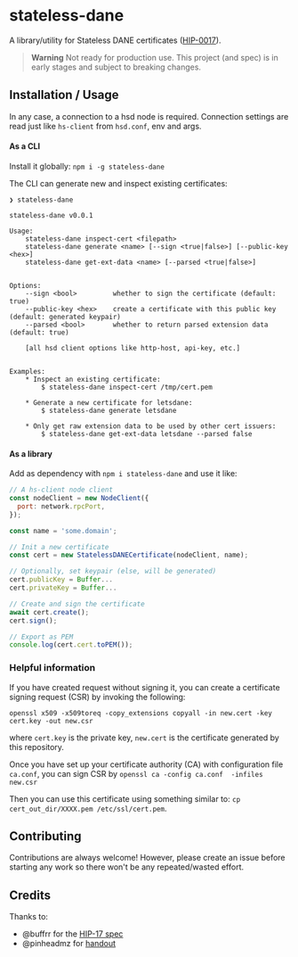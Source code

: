 # stateless-dane

A library/utility for Stateless DANE certificates ([HIP-0017](https://hsd-dev.org/HIPs/proposals/0017/)).

> **Warning**
> Not ready for production use. This project (and spec) is in early stages and subject to breaking changes.

## Installation / Usage

In any case, a connection to a hsd node is required. Connection settings are read just like `hs-client` from `hsd.conf`, env and args.

#### As a CLI

Install it globally: `npm i -g stateless-dane`

The CLI can generate new and inspect existing certificates:

```
❯ stateless-dane

stateless-dane v0.0.1

Usage:
    stateless-dane inspect-cert <filepath>
    stateless-dane generate <name> [--sign <true|false>] [--public-key <hex>]
    stateless-dane get-ext-data <name> [--parsed <true|false>]


Options:
    --sign <bool>         whether to sign the certificate (default: true)
    --public-key <hex>    create a certificate with this public key (default: generated keypair)
    --parsed <bool>       whether to return parsed extension data (default: true)

    [all hsd client options like http-host, api-key, etc.]


Examples:
    * Inspect an existing certificate:
        $ stateless-dane inspect-cert /tmp/cert.pem

    * Generate a new certificate for letsdane:
        $ stateless-dane generate letsdane

    * Only get raw extension data to be used by other cert issuers:
        $ stateless-dane get-ext-data letsdane --parsed false
```



#### As a library

Add as dependency with `npm i stateless-dane` and use it like:

```js
// A hs-client node client
const nodeClient = new NodeClient({
  port: network.rpcPort,
});

const name = 'some.domain';

// Init a new certificate
const cert = new StatelessDANECertificate(nodeClient, name);

// Optionally, set keypair (else, will be generated)
cert.publicKey = Buffer...
cert.privateKey = Buffer...

// Create and sign the certificate
await cert.create();
cert.sign();

// Export as PEM
console.log(cert.cert.toPEM());
```

### Helpful information

If you have created request without signing it, you can create a certificate signing request (CSR) by invoking the following:

`openssl x509 -x509toreq -copy_extensions copyall -in new.cert -key cert.key -out new.csr`

where `cert.key` is the private key, `new.cert` is the certificate generated by this repository.

Once you have set up your certificate authority (CA) with configuration file `ca.conf`, you can sign CSR by `openssl ca -config ca.conf  -infiles new.csr`

Then you can use this certificate using something similar to: `cp cert_out_dir/XXXX.pem /etc/ssl/cert.pem`.

## Contributing

Contributions are always welcome! However, please create an issue before starting any work so there won't be any repeated/wasted effort.

## Credits

Thanks to:

- @buffrr for the [HIP-17 spec](https://hsd-dev.org/HIPs/proposals/0017/)
- @pinheadmz for [handout](https://github.com/pinheadmz/handout)
